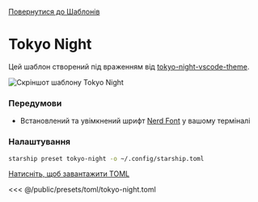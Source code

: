 [Повернутися до Шаблонів](./#pastel-powerline)

# Tokyo Night

Цей шаблон створений під враженням від [tokyo-night-vscode-theme](https://github.com/enkia/tokyo-night-vscode-theme).

![Скріншот шаблону Tokyo Night](/presets/img/tokyo-night.png)

### Передумови

- Встановлений та увімкнений шрифт [Nerd Font](https://www.nerdfonts.com/) у вашому терміналі

### Налаштування

```sh
starship preset tokyo-night -o ~/.config/starship.toml
```

[Натисніть, щоб завантажити TOML](/presets/toml/tokyo-night.toml)

<<< @/public/presets/toml/tokyo-night.toml
